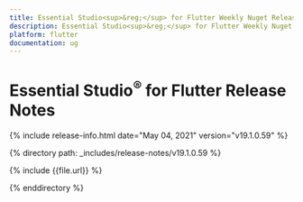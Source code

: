 ```yaml
---
title: Essential Studio<sup>&reg;</sup> for Flutter Weekly Nuget Release Release Notes  
description: Essential Studio<sup>&reg;</sup> for Flutter Weekly Nuget Release Release Notes  
platform: flutter
documentation: ug
---
```


# Essential Studio<sup>&reg;</sup> for Flutter  Release Notes  

{% include release-info.html date="May 04, 2021"  version="v19.1.0.59" %} 


{% directory path: _includes/release-notes/v19.1.0.59
 %}

{% include {{file.url}} %}

{% enddirectory %}